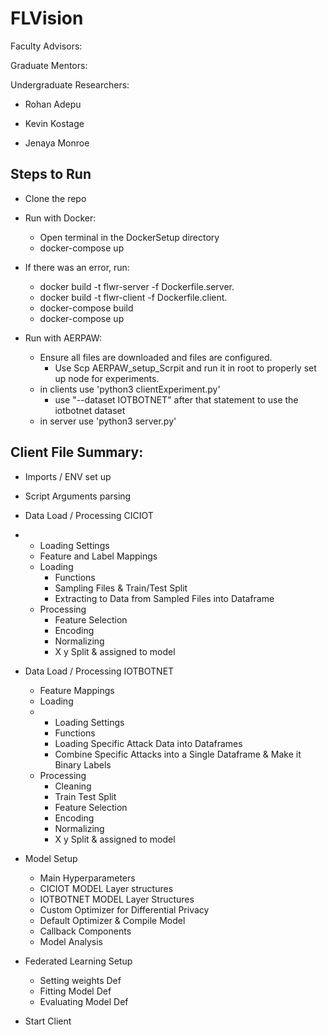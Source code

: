 # FLVision

Faculty Advisors:

Graduate Mentors:

Undergraduate Researchers:

* Rohan Adepu

* Kevin Kostage

* Jenaya Monroe


## Steps to Run


* Clone the repo

* Run with Docker: 
  * Open terminal in the DockerSetup directory
  * docker-compose up
  
* If there was an error, run:
  * docker build -t flwr-server -f Dockerfile.server.
  * docker build -t flwr-client -f Dockerfile.client.
  * docker-compose build
  * docker-compose up

* Run with AERPAW:
  * Ensure all files are downloaded and files are configured.
    * Use Scp AERPAW_setup_Scrpit and run it in root to properly set up node for experiments.
  * in clients use 'python3 clientExperiment.py'
    * use "--dataset IOTBOTNET" after that statement to use the iotbotnet dataset
  * in server use 'python3 server.py'


## Client File Summary:
  * Imports / ENV set up
  * Script Arguments parsing
  * Data Load / Processing CICIOT
  * * Loading Settings
    * Feature and Label Mappings
    * Loading
      * Functions
      * Sampling Files & Train/Test Split
      * Extracting to Data from Sampled Files into Dataframe 
    * Processing
      * Feature Selection
      * Encoding
      * Normalizing
      * X y Split & assigned to model


  * Data Load / Processing IOTBOTNET
    * Feature Mappings
    * Loading
    * * Loading Settings 
      * Functions
      * Loading Specific Attack Data into Dataframes
      * Combine Specific Attacks into a Single Dataframe & Make it Binary Labels
    * Processing
      * Cleaning
      * Train Test Split
      * Feature Selection
      * Encoding
      * Normalizing
      * X y Split & assigned to model
  

  * Model Setup
    * Main Hyperparameters
    * CICIOT MODEL Layer structures
    * IOTBOTNET MODEL Layer Structures
    * Custom Optimizer for Differential Privacy
    * Default Optimizer & Compile Model
    * Callback Components
    * Model Analysis


  * Federated Learning Setup
    * Setting weights Def
    * Fitting Model Def
    * Evaluating Model Def


  * Start Client

  
